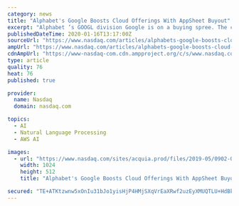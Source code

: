 ```yaml
---
category: news
title: "Alphabet's Google Boosts Cloud Offerings With AppSheet Buyout"
excerpt: "Alphabet ’s GOOGL division Google is on a buying spree. The company recently acquired a Seattle-based, no-code application development platform, AppSheet. The terms of the deal have not yet been disclosed."
publishedDateTime: 2020-01-16T13:17:00Z
sourceUrl: "https://www.nasdaq.com/articles/alphabets-google-boosts-cloud-offerings-with-appsheet-buyout-2020-01-16"
ampUrl: "https://www.nasdaq.com/articles/alphabets-google-boosts-cloud-offerings-with-appsheet-buyout-2020-01-16?amp"
cdnAmpUrl: "https://www-nasdaq-com.cdn.ampproject.org/c/s/www.nasdaq.com/articles/alphabets-google-boosts-cloud-offerings-with-appsheet-buyout-2020-01-16?amp"
type: article
quality: 76
heat: 76
published: true

provider:
  name: Nasdaq
  domain: nasdaq.com

topics:
  - AI
  - Natural Language Processing
  - AWS AI

images:
  - url: "https://www.nasdaq.com/sites/acquia.prod/files/2019-05/0902-Q19%20Total%20Markets%20photos%20and%20gif_CC8.jpg"
    width: 1024
    height: 512
    title: "Alphabet's Google Boosts Cloud Offerings With AppSheet Buyout"

secured: "TE+ATKtzwnw5xOnIu31bJo1yisHjP4HMjSXqVrEaXRwf2uzEyXMUQTLU+HdBkiAft7rH6iS143YLDW3q1V6WrKiDJTchzJqiaIlOJChzcojNVQv3GirbSWsWYKe0NKPGxi0IJGpNJsNOnbL4shRqZdvRZyb128mKHVSiK+D8dHptMXmqM4NDkji6Vi+mlN/FjfASvsJZhhlGfbX4J91kSRlGu2QnWpOO9TZoKDHT9MxdW6p3msErDGhkaA09IUt0WQlEvTnJkLTAojjm5wi+IBFOVPMaM5E4C0+h/XFYg+M=;mO9LLEadIIl6HamF52tRNA=="
---
```


